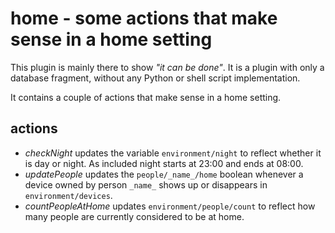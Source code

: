 # home - some actions that make sense in a home setting

This plugin is mainly there to show *"it can be done"*. It is a plugin with only a database fragment, without
any Python or shell script implementation.

It contains a couple of actions that make sense in a home setting.

## actions

- *checkNight* updates the variable ``environment/night`` to reflect whether it is day or night. As included night starts at 23:00 and ends at 08:00.
- *updatePeople* updates the ``people/_name_/home`` boolean whenever a device owned by person ``_name_`` shows up or disappears  in ``environment/devices``.
- *countPeopleAtHome* updates ``environment/people/count`` to reflect how many people are currently considered to be at home.